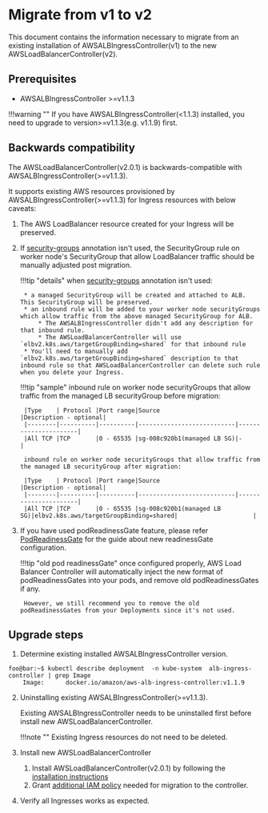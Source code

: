 # Migrate from v1 to v2
This document contains the information necessary to migrate from an existing installation of AWSALBIngressController(v1) to the new AWSLoadBalancerController(v2).

## Prerequisites
* AWSALBIngressController >=v1.1.3

!!!warning ""
    If you have AWSALBIngressController(<1.1.3) installed, you need to upgrade to version>=v1.1.3(e.g. v1.1.9) first.

    
## Backwards compatibility
The AWSLoadBalancerController(v2.0.1) is backwards-compatible with AWSALBIngressController(>=v1.1.3).

It supports existing AWS resources provisioned by AWSALBIngressController(>=v1.1.3) for Ingress resources with below caveats:

1. The AWS LoadBalancer resource created for your Ingress will be preserved.

2. If [security-groups](../../guide/ingress/annotations.md#security-groups) annotation isn't used, the SecurityGroup rule on worker node's SecurityGroup that allow LoadBalancer traffic should be manually adjusted post migration.
    
    !!!tip "details"
        when [security-groups](../../guide/ingress/annotations.md#security-groups) annotation isn't used:
        
        * a managed SecurityGroup will be created and attached to ALB. This SecurityGroup will be preserved.
        * an inbound rule will be added to your worker node securityGroups which allow traffic from the above managed SecurityGroup for ALB.
            * The AWSALBIngressController didn't add any description for that inbound rule.
            * The AWSLoadBalancerController will use `elbv2.k8s.aws/targetGroupBinding=shared` for that inbound rule
        * You'll need to manually add `elbv2.k8s.aws/targetGroupBinding=shared` description to that inbound rule so that AWSLoadBalancerController can delete such rule when you delete your Ingress.
    
    !!!tip "sample"
        inbound rule on worker node securityGroups that allow traffic from the managed LB securityGroup before migration:
        
        |Type    | Protocol |Port range|Source                     |Description - optional|
        |--------|----------|----------|---------------------------|----------------------|
        |All TCP |TCP       |0 - 65535 |sg-008c920b1(managed LB SG)|-                     |
        
        inbound rule on worker node securityGroups that allow traffic from the managed LB securityGroup after migration:
        
        |Type    | Protocol |Port range|Source                     |Description - optional|
        |--------|----------|----------|---------------------------|----------------------|
        |All TCP |TCP       |0 - 65535 |sg-008c920b1(managed LB SG)|elbv2.k8s.aws/targetGroupBinding=shared|                     |

3. If you have used podReadinessGate feature, please refer [PodReadinessGate](../pod_readiness_gate.md) for the guide about new readinessGate configuration.

    !!!tip "old pod readinessGate"
        once configured properly, AWS Load Balancer Controller will automatically inject the new format of podReadinessGates into your pods, and remove old podReadinessGates if any.
        
        However, we still recommend you to remove the old podReadinessGates from your Deployments since it's not used.

## Upgrade steps
1. Determine existing installed AWSALBIngressController version.
```console
foo@bar:~$ kubectl describe deployment  -n kube-system  alb-ingress-controller | grep Image
    Image:      docker.io/amazon/aws-alb-ingress-controller:v1.1.9
```

2. Uninstalling existing AWSALBIngressController(>=v1.1.3).

    Existing AWSALBIngressController needs to be uninstalled first before install new AWSLoadBalancerController.
    
    !!!note ""
        Existing Ingress resources do not need to be deleted.

3. Install new AWSLoadBalancerController
    1. Install AWSLoadBalancerController(v2.0.1) by following the [installation instructions](../installation.md)
    2. Grant [additional IAM policy](../iam_policy_v1_to_v2_additional.json) needed for migration to the controller.

4. Verify all Ingresses works as expected.
